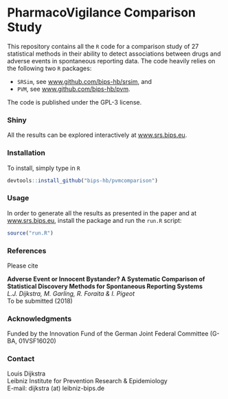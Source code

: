 # PharmacoVigilance Comparison Study

This repository contains all the `R` code for a comparison study of 27 statistical methods in their ability 
to detect associations between drugs and adverse events in spontaneous reporting data. The code heavily relies
on the following two `R` packages: 

* `SRSim`, see www.github.com/bips-hb/srsim, and 
* `PVM`, see www.github.com/bips-hb/pvm.  

The code is published under the GPL-3 license. 

### Shiny 

All the results can be explored interactively at www.srs.bips.eu.

### Installation
 
To install, simply type in `R`

```R
devtools::install_github("bips-hb/pvmcomparison")
```

### Usage

In order to generate all the results as presented in the paper and at www.srs.bips.eu, install the package 
and run the `run.R` script: 

```R
source("run.R")
```

### References

Please cite 

__Adverse Event or Innocent Bystander? A Systematic Comparison of Statistical Discovery Methods for Spontaneous Reporting Systems__\
*L.J. Dijkstra, M. Garling, R. Foraita & I. Pigeot*\
To be submitted (2018)

### Acknowledgments 
Funded by the Innovation Fund of the German Joint Federal Committee 
(G-BA, 01VSF16020)

### Contact

Louis Dijkstra\
Leibniz Institute for Prevention Research & Epidemiology  
E-mail: dijkstra (at) leibniz-bips.de
